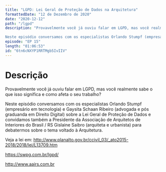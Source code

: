 ```yaml
---
title: "LGPD: Lei Geral de Proteção de Dados na Arquitetura"
formattedDate: "12 de Dezembro de 2020"
date: "2020-12-12"
path: "/lgpd"
description: "Provavelmente você já ouviu falar em LGPD, mas você realmente sabe o que isso significa e como afeta o seu trabalho?

Neste episódio conversamos com os especialistas Orlando Stumpf (empresário em tecnologia) e Gaysita Schaan Ribeiro (advogada e pós graduanda em Direito Digital) sobre a Lei Geral de Proteção de Dados e convidamos também a Presidente da Associação de Arquitetos de Interiores do Brasil / RS Gislaine Saibro (arquiteta e urbanista) para debatermos sobre o tema voltado à Arquitetura."
episode: "EP 15"
length: "01:06:53"
id: "6tn6cNXYP1RRTMgb5IvIIV"
---
```


# Descrição

Provavelmente você já ouviu falar em LGPD, mas você realmente sabe o que isso significa e como afeta o seu trabalho?

Neste episódio conversamos com os especialistas Orlando Stumpf (empresário em tecnologia) e Gaysita Schaan Ribeiro (advogada e pós graduanda em Direito Digital) sobre a Lei Geral de Proteção de Dados e convidamos também a Presidente da Associação de Arquitetos de Interiores do Brasil / RS Gislaine Saibro (arquiteta e urbanista) para debatermos sobre o tema voltado à Arquitetura.

Veja a lei em: http://www.planalto.gov.br/ccivil_03/_ato2015-2018/2018/lei/L13709.htm

https://swpg.com.br/lgpd/

http://www.aairs.com.br
